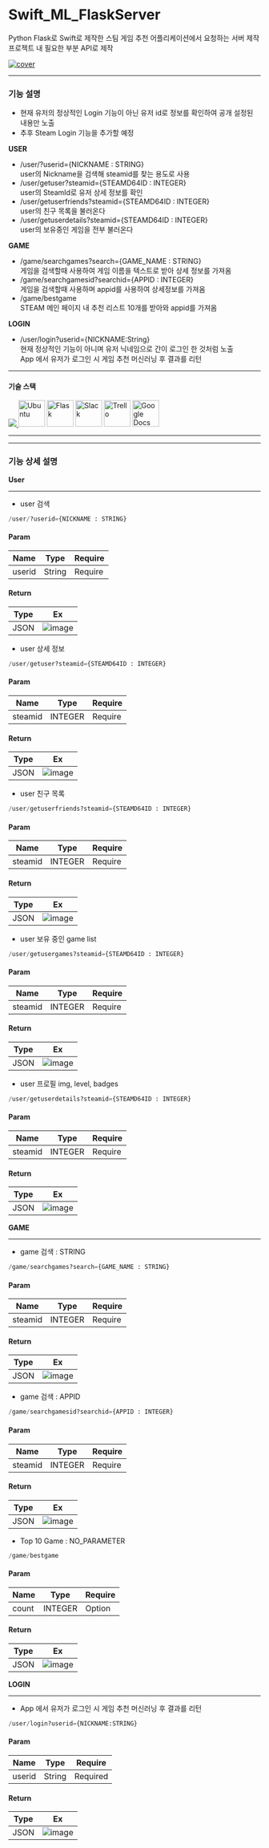 # Swift_ML_FlaskServer
 Python Flask로 Swift로 제작한 스팀 게임 추천 어플리케이션에서 요청하는 서버 제작    
프로젝트 내 필요한 부분 API로 제작

            
<a href="https://drive.google.com/file/d/1qHqKLu0GyGhnnWPXxShAt8p64OAyyo5H/view?usp=sharing">![cover](https://github.com/Okrie/Swift_ML_FlaskServer/assets/24921229/174c1db5-4a06-4e8b-a2db-69800697e92d)</a>     

---

### 기능 설명
    
- 현재 유저의 정상적인 Login 기능이 아닌 유저 id로 정보를 확인하여 공개 설정된 내용만 노출
- 추후 Steam Login 기능을 추가할 예정    
    
**USER**
- /user/?userid={NICKNAME : STRING}    
    user의 Nickname을 검색해 steamid를 찾는 용도로 사용
- /user/getuser?steamid={STEAMD64ID : INTEGER}    
    user의 SteamId로 유저 상세 정보를 확인  
- /user/getuserfriends?steamid={STEAMD64ID : INTEGER}    
    user의 친구 목록을 불러온다
- /user/getuserdetails?steamid={STEAMD64ID : INTEGER}    
    user의 보유중인 게임을 전부 불러온다

**GAME**
- /game/searchgames?search={GAME_NAME : STRING}    
    게임을 검색할때 사용하여 게임 이름을 텍스트로 받아 상세 정보를 가져옴
- /game/searchgamesid?searchid={APPID : INTEGER}    
    게임을 검색할때 사용하며 appid를 사용하여 상세정보를 가져옴
- /game/bestgame    
    STEAM 메인 페이지 내 추천 리스트 10개를 받아와 appid를 가져옴



**LOGIN**
- /user/login?userid={NICKNAME:String}    
    현재 정상적인 기능이 아니며 유저 닉네임으로 간이 로그인 한 것처럼 노출    
    App 에서 유저가 로그인 시 게임 추천 머신러닝 후 결과를 리턴    
    

---
    
#### 기술 스택
<p align="left">
  <a href="https://skillicons.dev">
    <img src="https://skillicons.dev/icons?i=git,github,vscode,python" />
  </a>
    <img src="https://cdn.icon-icons.com/icons2/70/PNG/512/ubuntu_14143.png" height="53" title="Ubuntu">
    <img src="https://cdn.icon-icons.com/icons2/512/PNG/512/prog-flask_icon-icons.com_50797.png" height="53" title="Flask">
    <img src="https://cdn.icon-icons.com/icons2/2699/PNG/512/slack_tile_logo_icon_168820.png" height="53" title="Slack">
    <img src="https://cdn.icon-icons.com/icons2/836/PNG/512/Trello_icon-icons.com_66775.png" height="53" title="Trello">
    <img src="https://cdn.icon-icons.com/icons2/3221/PNG/512/docs_editor_suite_docs_google_icon_196688.png" height="53" title="Google Docs"> 
</p>
    
---
---
    

### 기능 상세 설명

**User**

---
- user 검색

```python
/user/?userid={NICKNAME : STRING}
```

#### Param

| Name    | Type          |  Require  |
| ------ | ------------  | ---- |
| userid  |   String | Require |

#### Return

| Type          |  Ex  |
| ------------  | ---- |
| JSON | ![image](https://github.com/Okrie/Swift_ML_FlaskServer/assets/24921229/48fdebd5-a651-48d7-89c8-9ce4531cd5d7) |

- user 상세 정보

```python
/user/getuser?steamid={STEAMD64ID : INTEGER}
```

#### Param

| Name    | Type          |  Require  |
| ------ | ------------  | ---- |
| steamid  |   INTEGER | Require |

#### Return

| Type          |  Ex  |
| ------------  | ---- |
| JSON | ![image](https://github.com/Okrie/Swift_ML_FlaskServer/assets/24921229/48fdebd5-a651-48d7-89c8-9ce4531cd5d7) |


- user 친구 목록

```python
/user/getuserfriends?steamid={STEAMD64ID : INTEGER}
```

#### Param

| Name    | Type          |  Require  |
| ------ | ------------  | ---- |
| steamid  |   INTEGER | Require |

#### Return

| Type          |  Ex  |
| ------------  | ---- |
| JSON | ![image](https://github.com/Okrie/Swift_ML_FlaskServer/assets/24921229/53e94a8a-abcf-41d7-8882-67e09e17b042) |


- user 보유 중인 game list

```python
/user/getusergames?steamid={STEAMD64ID : INTEGER}
```

#### Param

| Name    | Type          |  Require  |
| ------ | ------------  | ---- |
| steamid  |   INTEGER | Require |

#### Return

| Type          |  Ex  |
| ------------  | ---- |
| JSON | ![image](https://github.com/Okrie/Swift_ML_FlaskServer/assets/24921229/1409d891-8b39-439f-86a8-6e4e9c87b6ad) |

- user 프로필 img, level, badges

```python
/user/getuserdetails?steamid={STEAMD64ID : INTEGER}
```

#### Param

| Name    | Type          |  Require  |
| ------ | ------------  | ---- |
| steamid  |   INTEGER | Require |

#### Return

| Type          |  Ex  |
| ------------  | ---- |
| JSON | ![image](https://github.com/Okrie/Swift_ML_FlaskServer/assets/24921229/84b4d5eb-9eab-4f11-a53e-8eaeb76aa0c2) |



**GAME**

---
    
- game 검색 : STRING

```python
/game/searchgames?search={GAME_NAME : STRING}
```

#### Param

| Name    | Type          |  Require  |
| ------ | ------------  | ---- |
| steamid  |   INTEGER | Require |

#### Return

| Type          |  Ex  |
| ------------  | ---- |
| JSON | ![image](https://github.com/Okrie/Swift_ML_FlaskServer/assets/24921229/606ceaac-6890-48d1-ad1b-ec47cd96ad76) |
    
- game 검색 : APPID

```python
/game/searchgamesid?searchid={APPID : INTEGER}
```

#### Param

| Name    | Type          |  Require  |
| ------ | ------------  | ---- |
| steamid  |   INTEGER | Require |

#### Return

| Type          |  Ex  |
| ------------  | ---- |
| JSON | ![image](https://github.com/Okrie/Swift_ML_FlaskServer/assets/24921229/9353403d-c1ba-4c7b-91a1-250033964cd5) |

- Top 10 Game : NO_PARAMETER

```python
/game/bestgame
```

#### Param

| Name    | Type          |  Require  |
| ------ | ------------  | ---- |
| count  |   INTEGER | Option |

#### Return

| Type          |  Ex  |
| ------------  | ---- |
| JSON | ![image](https://github.com/Okrie/Swift_ML_FlaskServer/assets/24921229/9d4ef642-61a4-4cd6-9641-3b8cf6c03a43) |


**LOGIN**

---
- App 에서 유저가 로그인 시 게임 추천 머신러닝 후 결과를 리턴

```python
/user/login?userid={NICKNAME:STRING}
```

#### Param

| Name    | Type          |  Require  |
| ------ | ------------  | ---- |
| userid  |   String | Required |

#### Return

| Type          |  Ex  |
| ------------  | ---- |
| JSON | ![image](https://github.com/Okrie/Swift_ML_FlaskServer/assets/24921229/07c26371-5cb4-4cd5-be39-e3d4292d2831) |
